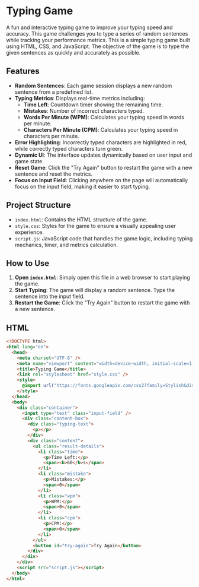 # Typing Game

A fun and interactive typing game to improve your typing speed and accuracy. This game challenges you to type a series of random sentences while tracking your performance metrics.
This is a simple typing game built using HTML, CSS, and JavaScript. The objective of the game is to type the given sentences as quickly and accurately as possible.

## Features

- **Random Sentences**: Each game session displays a new random sentence from a predefined list.
- **Typing Metrics**: Displays real-time metrics including:
  - **Time Left**: Countdown timer showing the remaining time.
  - **Mistakes**: Number of incorrect characters typed.
  - **Words Per Minute (WPM)**: Calculates your typing speed in words per minute.
  - **Characters Per Minute (CPM)**: Calculates your typing speed in characters per minute.
- **Error Highlighting**: Incorrectly typed characters are highlighted in red, while correctly typed characters turn green.
- **Dynamic UI**: The interface updates dynamically based on user input and game state.
- **Reset Game**: Click the "Try Again" button to restart the game with a new sentence and reset the metrics.
- **Focus on Input Field**: Clicking anywhere on the page will automatically focus on the input field, making it easier to start typing.

## Project Structure

- `index.html`: Contains the HTML structure of the game.
- `style.css`: Styles for the game to ensure a visually appealing user experience.
- `script.js`: JavaScript code that handles the game logic, including typing mechanics, timer, and metrics calculation.

## How to Use

1. **Open `index.html`**: Simply open this file in a web browser to start playing the game.
2. **Start Typing**: The game will display a random sentence. Type the sentence into the input field.
3. **Restart the Game**: Click the "Try Again" button to restart the game with a new sentence.

## HTML

```html
<!DOCTYPE html>
<html lang="en">
  <head>
    <meta charset="UTF-8" />
    <meta name="viewport" content="width=device-width, initial-scale=1.0" />
    <title>Typing Game</title>
    <link rel="stylesheet" href="style.css" />
    <style>
      @import url("https://fonts.googleapis.com/css2?family=Stylish&display=swap");
    </style>
  </head>
  <body>
    <div class="container">
      <input type="text" class="input-field" />
      <div class="content-box">
        <div class="typing-text">
          <p></p>
        </div>
        <div class="content">
          <ul class="result-details">
            <li class="time">
              <p>Time Left:</p>
              <span><b>60</b>s</span>
            </li>
            <li class="mistake">
              <p>Mistakes:</p>
              <span>0</span>
            </li>
            <li class="wpm">
              <p>WPM:</p>
              <span>0</span>
            </li>
            <li class="cpm">
              <p>CPM:</p>
              <span>0</span>
            </li>
          </ul>
          <button id="try-again">Try Again</button>
        </div>
      </div>
    </div>
    <script src="script.js"></script>
  </body>
</html>
